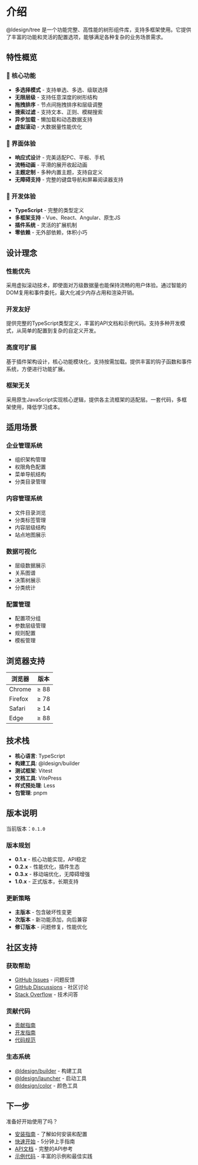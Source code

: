 # 介绍

@ldesign/tree 是一个功能完整、高性能的树形组件库，支持多框架使用。它提供了丰富的功能和灵活的配置选项，能够满足各种复杂的业务场景需求。

## 特性概览

### 🎯 核心功能
- **多选择模式** - 支持单选、多选、级联选择
- **无限层级** - 支持任意深度的树形结构
- **拖拽排序** - 节点间拖拽排序和层级调整
- **搜索过滤** - 支持文本、正则、模糊搜索
- **异步加载** - 懒加载和动态数据支持
- **虚拟滚动** - 大数据量性能优化

### 🎨 界面体验
- **响应式设计** - 完美适配PC、平板、手机
- **流畅动画** - 平滑的展开收起动画
- **主题定制** - 多种内置主题，支持自定义
- **无障碍支持** - 完整的键盘导航和屏幕阅读器支持

### 🔧 开发体验
- **TypeScript** - 完整的类型定义
- **多框架支持** - Vue、React、Angular、原生JS
- **插件系统** - 灵活的扩展机制
- **零依赖** - 无外部依赖，体积小巧

## 设计理念

### 性能优先
采用虚拟滚动技术，即使面对万级数据量也能保持流畅的用户体验。通过智能的DOM复用和事件委托，最大化减少内存占用和渲染开销。

### 开发友好
提供完整的TypeScript类型定义，丰富的API文档和示例代码。支持多种开发模式，从简单的配置到复杂的自定义开发。

### 高度可扩展
基于插件架构设计，核心功能模块化，支持按需加载。提供丰富的钩子函数和事件系统，方便进行功能扩展。

### 框架无关
采用原生JavaScript实现核心逻辑，提供各主流框架的适配层。一套代码，多框架使用，降低学习成本。

## 适用场景

### 企业管理系统
- 组织架构管理
- 权限角色配置
- 菜单导航结构
- 分类目录管理

### 内容管理系统
- 文件目录浏览
- 分类标签管理
- 内容层级结构
- 站点地图展示

### 数据可视化
- 层级数据展示
- 关系图谱
- 决策树展示
- 分类统计

### 配置管理
- 配置项分组
- 参数层级管理
- 规则配置
- 模板管理

## 浏览器支持

| 浏览器 | 版本 |
|--------|------|
| Chrome | ≥ 88 |
| Firefox | ≥ 78 |
| Safari | ≥ 14 |
| Edge | ≥ 88 |

## 技术栈

- **核心语言**: TypeScript
- **构建工具**: @ldesign/builder
- **测试框架**: Vitest
- **文档工具**: VitePress
- **样式预处理**: Less
- **包管理**: pnpm

## 版本说明

当前版本：`0.1.0`

### 版本规划
- **0.1.x** - 核心功能实现，API稳定
- **0.2.x** - 性能优化，插件生态
- **0.3.x** - 移动端优化，无障碍增强
- **1.0.x** - 正式版本，长期支持

### 更新策略
- **主版本** - 包含破坏性变更
- **次版本** - 新功能添加，向后兼容
- **修订版本** - 问题修复，性能优化

## 社区支持

### 获取帮助
- [GitHub Issues](https://github.com/ldesign/tree/issues) - 问题反馈
- [GitHub Discussions](https://github.com/ldesign/tree/discussions) - 社区讨论
- [Stack Overflow](https://stackoverflow.com/questions/tagged/ldesign-tree) - 技术问答

### 贡献代码
- [贡献指南](https://github.com/ldesign/tree/blob/main/CONTRIBUTING.md)
- [开发指南](https://github.com/ldesign/tree/blob/main/DEVELOPMENT.md)
- [代码规范](https://github.com/ldesign/tree/blob/main/CODE_OF_CONDUCT.md)

### 生态系统
- [@ldesign/builder](https://github.com/ldesign/builder) - 构建工具
- [@ldesign/launcher](https://github.com/ldesign/launcher) - 启动工具
- [@ldesign/color](https://github.com/ldesign/color) - 颜色工具

## 下一步

准备好开始使用了吗？

- [安装指南](./installation) - 了解如何安装和配置
- [快速开始](./getting-started) - 5分钟上手指南
- [API文档](../api/) - 完整的API参考
- [示例代码](../examples/) - 丰富的示例和最佳实践
